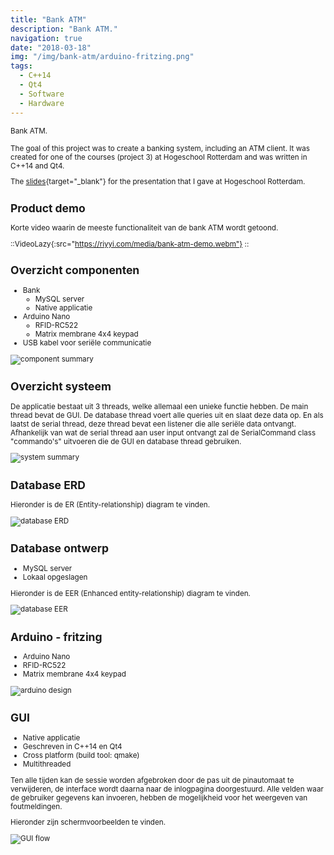 ```yaml
---
title: "Bank ATM"
description: "Bank ATM."
navigation: true
date: "2018-03-18"
img: "/img/bank-atm/arduino-fritzing.png"
tags:
  - C++14
  - Qt4
  - Software
  - Hardware
---
```


<small>Bank ATM.<br>

The goal of this project was to create a banking system, including an ATM
client. It was created for one of the courses (project 3) at Hogeschool
Rotterdam and was written in C++14 and Qt4.

The
[slides](https://docs.google.com/presentation/d/1W0L4e7r0Vqp5Qp3RaNcMhqrt1gkLSrU4T6heOZz_IqQ){target="_blank"}
for the presentation that I gave at Hogeschool Rotterdam.

## Product demo

Korte video waarin de meeste functionaliteit van de bank ATM wordt getoond.

::VideoLazy{:src="https://riyyi.com/media/bank-atm-demo.webm"}
::

## Overzicht componenten

- Bank
   - MySQL server
   - Native applicatie
- Arduino Nano
   - RFID-RC522
   - Matrix membrane 4x4 keypad
- USB kabel voor seriële communicatie

![component summary](/img/bank-atm/component-summary.png "component summary")

## Overzicht systeem

De applicatie bestaat uit 3 threads, welke allemaal een unieke functie hebben.
De main thread bevat de GUI. De database thread voert alle queries uit en slaat
deze data op. En als laatst de serial thread, deze thread bevat een listener die
alle seriële data ontvangt. Afhankelijk van wat de serial thread aan user input
ontvangt zal de SerialCommand class "commando's" uitvoeren die de GUI en
database thread gebruiken.

![system summary](/img/bank-atm/system-summary.png "system summary")

## Database ERD

Hieronder is de ER (Entity-relationship) diagram te vinden.

![database ERD](/img/bank-atm/database-erd.png "database ERD")

## Database ontwerp

- MySQL server
- Lokaal opgeslagen

Hieronder is de EER (Enhanced entity-relationship) diagram te vinden.

![database EER](/img/bank-atm/database-design.png "database EER")

## Arduino - fritzing

- Arduino Nano
- RFID-RC522
- Matrix membrane 4x4 keypad

![arduino design](/img/bank-atm/arduino-fritzing.png "arduino design")

## GUI

- Native applicatie
- Geschreven in C++14 en Qt4
- Cross platform (build tool: qmake)
- Multithreaded

Ten alle tijden kan de sessie worden afgebroken door de pas uit de pinautomaat
te verwijderen, de interface wordt daarna naar de inlogpagina doorgestuurd. Alle
velden waar de gebruiker gegevens kan invoeren, hebben de mogelijkheid voor het
weergeven van foutmeldingen.

Hieronder zijn schermvoorbeelden te vinden.

![GUI flow](/img/bank-atm/gui-flow.png "GUI flow")

